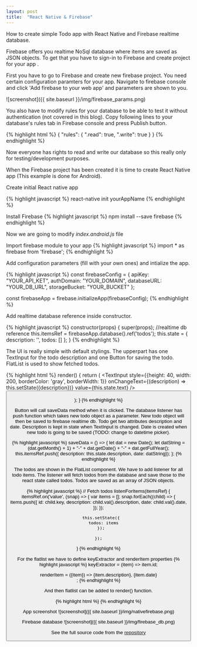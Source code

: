 ```yaml
---
layout: post
title:  "React Native & Firebase"
---
```

How to create simple Todo app with React Native and Firebase realtime database.

Firebase offers you realtime NoSql database where items are saved as JSON objects. To get that you have to sign-in to Firebase and create project for your app .

First you have to go to Firebase and create new firebase project. You need certain configuration paramters for your app. Navigate to firebase console and click 'Add firebase to your web app' and parameters are shown to you.

![screenshot]({{ site.baseurl }}/img/firebase_params.png)

You also have to modify rules for your database to be able to test it without authentication (not covered in this blog). Copy following lines to your database's rules tab in Firebase console and press Publish button.

{% highlight html %}
{
  "rules": {
    ".read": true,
    ".write": true
  }
}
{% endhighlight %}

Now everyone has rights to read and write our database so this really only for testing/development purposes.

When the Firebase project has been created it is time to create React Native app (This example is done for Android).

Create initial React native app

{% highlight javascript %}
react-native init yourAppName
{% endhighlight %}

Install Firebase
{% highlight javascript %}
npm install --save firebase
{% endhighlight %}

Now we are going to modify *index.android.js* file

Import firebase module to your app
{% highlight javascript %}
import * as firebase from 'firebase';
{% endhighlight %}

Add configuration parameters (fill with your own ones) and intialize the app.

{% highlight javascript %}
const firebaseConfig = {
  apiKey: "YOUR_API_KET",
  authDomain: "YOUR_DOMAIN",
  databaseURL: "YOUR_DB_URL",
  storageBucket: "YOUR_BUCKET"
};

const firebaseApp = firebase.initializeApp(firebaseConfig);
{% endhighlight %}

Add realtime database reference inside constructor.

{% highlight javascript %}
  constructor(props) {
    super(props);
    //realtime db reference
    this.itemsRef = firebaseApp.database().ref('todos');
    this.state = { description: '', todos: [] };
}
{% endhighlight %}

The UI is really simple with default stylings. The upperpart has one TextInput for the todo description and one Button for saving the todo. FlatList is used to show fetched todos.

{% highlight html %}
  render() {
    return (
      <View style={styles.maincontainer}>
        <View style={styles.inputcontainer}>
          <TextInput
          style={{height: 40, width: 200, borderColor: 'gray', borderWidth: 1}}
          onChangeText={(description) => this.setState({description})}
          value={this.state.text}
          />
          <Button onPress={this.saveData} title="Save" /> 
        </View>
        <View style={styles.listcontainer}>
          <FlatList
            data = {this.state.todos}
            keyExtractor = {this.keyExtractor}
            renderItem = {this.renderItem}
            />
        </View>        
      </View>
    );
}
{% endhighlight %}

Button will call saveData method when it is clicked. The database listener has push function which takes new todo object as a parameter. New todo object will then be saved to firebase realtime db. Todo get two attributes description and date. Description is kept in state when TextInput is changed. Date is created when new todo is going to be saved (TODO: change to datetime picker).

{% highlight javascript %}
 saveData = () => {
    let dat = new Date();
    let datString = (dat.getMonth() + 1) + "-" + dat.getDate() + "-" + dat.getFullYear();
    this.itemsRef.push({ description: this.state.description, date: datString});
};
{% endhighlight %}

The todos are shown in the FlatList component. We have to add listener for all todo items. The listener will fetch todos from the database and save those to the react state called todos. Todos are saved as an array of JSON objects.

{% highlight javascript %}
  // Fetch todos
  listenForItems(itemsRef) {
    itemsRef.on('value', (snap) => {
      var items = [];
      snap.forEach((child) => {
        items.push({
          id: child.key,
          description: child.val().description,
          date: child.val().date,
        });
      });

      this.setState({
        todos: items
      });

    });
}
{% endhighlight %}

For the flatlist we have to define keyExtractor and renderItem properties
{% highlight javascript %}
  keyExtractor = (item) => item.id;

  renderItem = ({item}) =>
  <View >
    <Text>{item.description}, {item.date}</Text>   
  </View>;
{% endhighlight %}

And then flatlist can be added to render() function.

{% highlight html %}
<FlatList
  data = {this.state.todos}
  keyExtractor = {this.keyExtractor}
  renderItem = {this.renderItem}
/>
{% endhighlight %}


App screenshot
![screenshot]({{ site.baseurl }}/img/nativefirebase.png)

Firebase database
![screenshot]({{ site.baseurl }}/img/firebase_db.png)

See the full source code from the [repository](https://github.com/juhahinkula/NativeFirebase.git)

